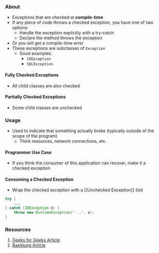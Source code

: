 ### About
* Exceptions that are checked at **compile-time**
* If any piece of code throws a checked exception, you have one of two options:
	* Handle the exception explicitly with a try-catch
	* Declare the method throws the exception
* Or you will get a compile-time error
* These exceptions are subclasses of `Exception`
	* Good examples:
		* `IOException`
		* `SQLException`
	
#### Fully Checked Exceptions
* All child classes are also checked
#### Partially Checked Exceptions
* Some child classes are unchecked
### Usage
* Used to indicate that something actually broke (typically outside of the scope of the program)
	* Think resources, network connections, etc. 
#### Programmer Use Case
* If you think the consumer of this application can recover, make it a checked exception
#### Consuming a Checked Exception
* Wrap the checked exception with a [[Unchecked Exception]] (lol)
```java
try {
	...
} catch (IOException e) {
	throw new RuntimeException("...", e);
}
```

### Resources
1. [Geeks for Geeks Article](https://www.geeksforgeeks.org/checked-vs-unchecked-exceptions-in-java/)
2. [Baeldung Article](https://www.baeldung.com/java-checked-unchecked-exceptions)